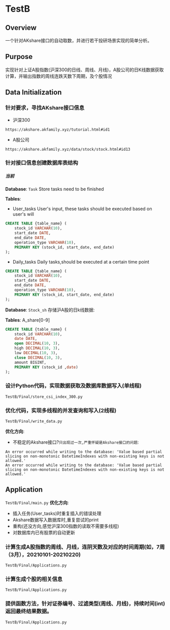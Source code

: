 # TestB

## Overview
一个针对AKshare接口的自动取数，并进行若干投研场景实现的简单分析。 

## Purpose
实现针对上证A股指数(沪深300的日线、周线、月线)，A股公司的日K线数据获取计算，并输出指数的周线连跌天数下周期，及个股情况


## Data Initialization
### 针对要求，寻找AKshare接口信息
- 沪深300
```
https://akshare.akfamily.xyz/tutorial.html#id1
```
- A股公司
```
https://akshare.akfamily.xyz/data/stock/stock.html#id13
```

### 针对接口信息创建数据库表结构
##### 当前
__Database__: `Task`  Store tasks need to be finished 

__Tables__:
- User_tasks 
User's input, these tasks should be executed based on user's will
```sql
CREATE TABLE {table_name} (
    stock_id VARCHAR(10),
    start_date DATE,
    end_date DATE,
    operation_type VARCHAR(10),
    PRIMARY KEY (stock_id, start_date, end_date)
);
```

- Daily_tasks
Daily tasks,should be executed at a certain time point
```sql
CREATE TABLE {table_name} (
    stock_id VARCHAR(10),
    start_date DATE,
    end_date DATE,
    operation_type VARCHAR(10),
    PRIMARY KEY (stock_id, start_date, end_date)
);
```

__Database__: `Stock_sh`  存储沪A股的日k线数据:

__Tables__:
A_share[0-9]

```sql
CREATE TABLE {table_name} (
    stock_id VARCHAR(10),
    date DATE,
    open DECIMAL(10, 3),
    high DECIMAL(10, 3),
    low DECIMAL(10, 3),
    close DECIMAL(10, 3),
    amount BIGINT,
    PRIMARY KEY (stock_id ,date)
);
```

### 设计Python代码，实现数据获取及数据库数据写入(单线程)
`TestB/Final/store_csi_index_300.py`
### 优化代码，实现多线程的并发查询和写入(2线程)
`TestB/Final/write_data.py`

__优化方向__: 

- 不稳定的Akshare接口?`只出现过一次,严重怀疑是Akshare接口的问题`: 

```
An error occurred while writing to the database: 'Value based partial slicing on non-monotonic DatetimeIndexes with non-existing keys is not allowed.'                                                                                                              
An error occurred while writing to the database: 'Value based partial slicing on non-monotonic DatetimeIndexes with non-existing keys is not allowed.'    
```    

## Application
`TestB/Final/main.py`
__优化方向__:
- 插入任务(User_tasks)时重复插入的错误处理
- Akshare数据写入数据库时,重复尝试的print
- 重构(还没方向,感觉沪深300指数的读取不需要多线程)
- 对数据库内已有股票的自动更新

### 计算生成A股指数的周线、月线，连阴天数及对应的时间周期(如，7周（3月），20210101-20210220)
`TestB/Final/Applications.py`
### 计算生成个股的相关信息
`TestB/Final/Applications.py`
### 提供函数方法，针对证券编号、过滤类型(周线、月线)，持续时间(int)返回最终结果数据。
`TestB/Final/Applications.py`
